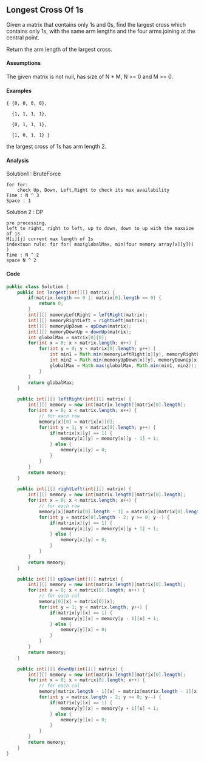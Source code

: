 ## Longest Cross Of 1s
Given a matrix that contains only 1s and 0s, find the largest cross which contains only 1s, with the same arm lengths and the four arms joining at the central point.

Return the arm length of the largest cross.

#### Assumptions

The given matrix is not null, has size of N * M, N >= 0 and M >= 0.
#### Examples

    { {0, 0, 0, 0},
    
      {1, 1, 1, 1},
    
      {0, 1, 1, 1},
    
      {1, 0, 1, 1} }

the largest cross of 1s has arm length 2.

#### Analysis
Solution1 : BruteForce 

    for for:
        check Up, Down, Left,Right to check its max availability
    Time : N ^ 3
    Space : 1
    
Solution 2 : DP

    pre processing, 
    left to right, right to left, up to down, down to up with the maxsize of 1s
    M[i][j] current max length of 1s
    indextuon rule: for for( max(globalMax, min(four memory array[x][y])) )
    Time : N ^ 2
    space N ^ 2
        

    
#### Code
```java
public class Solution {
    public int largest(int[][] matrix) {
        if(matrix.length == 0 || matrix[0].length == 0) {
            return 0;
        }
        int[][] memoryLeftRight = leftRight(matrix);
        int[][] memoryRightLeft = rightLeft(matrix);
        int[][] memoryUpDown = upDown(matrix);
        int[][] memoryDownUp = downUp(matrix);
        int globalMax = matrix[0][0];
        for(int x = 0; x < matrix.length; x++) {
            for(int y = 0; y < matrix[0].length; y++) {
                int min1 = Math.min(memoryLeftRight[x][y], memoryRightLeft[x][y]);
                int min2 = Math.min(memoryUpDown[x][y], memoryDownUp[x][y]);
                globalMax = Math.max(globalMax, Math.min(min1, min2));
            }
        }
        return globalMax;
    }

    public int[][] leftRight(int[][] matrix) {
        int[][] memory = new int[matrix.length][matrix[0].length];
        for(int x = 0; x < matrix.length; x++) {
            // for each row
            memory[x][0] = matrix[x][0];
            for(int y = 1; y < matrix[0].length; y++) {
                if(matrix[x][y] == 1) {
                    memory[x][y] = memory[x][y - 1] + 1;
                } else {
                    memory[x][y] = 0;
                }
            }
        }
        return memory;
    }

    public int[][] rightLeft(int[][] matrix) {
        int[][] memory = new int[matrix.length][matrix[0].length];
        for(int x = 0; x < matrix.length; x++) {
            // for each row
            memory[x][matrix[0].length - 1] = matrix[x][matrix[0].length - 1];
            for(int y = matrix[0].length - 2; y >= 0; y--) {
                if(matrix[x][y] == 1) {
                    memory[x][y] = memory[x][y + 1] + 1;
                } else {
                    memory[x][y] = 0;
                }
            }
        }
        return memory;
    }

    public int[][] upDown(int[][] matrix) {
        int[][] memory = new int[matrix.length][matrix[0].length];
        for(int x = 0; x < matrix[0].length; x++) {
            // for each col
            memory[0][x] = matrix[0][x];
            for(int y = 1; y < matrix.length; y++) {
            	if(matrix[y][x] == 1) {
                    memory[y][x] = memory[y - 1][x] + 1;
                } else {
                    memory[y][x] = 0;
                }
            }
        }
        return memory;
    }

    public int[][] downUp(int[][] matrix) {
        int[][] memory = new int[matrix.length][matrix[0].length];
        for(int x = 0; x < matrix[0].length; x++) {
            // for each col
            memory[matrix.length - 1][x] = matrix[matrix.length - 1][x];
            for(int y = matrix.length - 2; y >= 0; y--) {
            	if(matrix[y][x] == 1) {
                    memory[y][x] = memory[y + 1][x] + 1;
                } else {
                    memory[y][x] = 0;
                }
            }
        }
        return memory;
    }
}
```